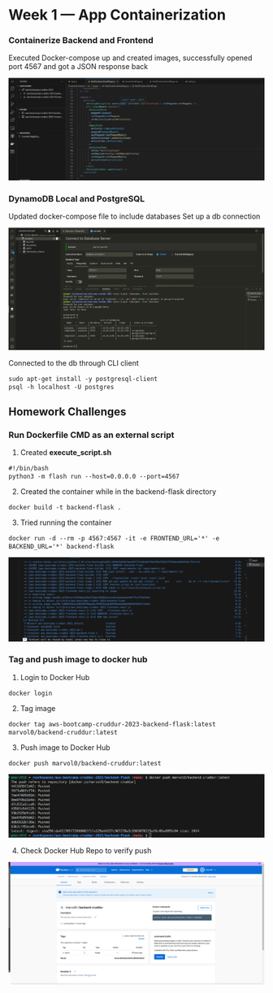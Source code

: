 # Week 1 — App Containerization

### Containerize Backend and Frontend
Executed Docker-compose up and created images,
successfully opened port 4567 and got a JSON response back

![docker images](assets/notificationsFeedPage.png)

### DynamoDB Local and PostgreSQL
Updated docker-compose file to include databases
Set up a db connection

![postgres](assets/Postgres.png)

Connected to the db through CLI client
```
sudo apt-get install -y postgresql-client
psql -h localhost -U postgres
```

## Homework Challenges

### Run Dockerfile CMD as an external script

1. Created **execute_script.sh** 
```
#!/bin/bash
python3 -m flash run --host=0.0.0.0 --port=4567
```
2. Created the container while in the backend-flask directory
```
docker build -t backend-flask .
```
3. Tried running the container
```
docker run -d --rm -p 4567:4567 -it -e FRONTEND_URL='*' -e BACKEND_URL='*' backend-flask
```
![multi stage builds](assets/buildingimage.png)  

### Tag and push image to docker hub
1. Login to Docker Hub
```
docker login
```
2. Tag image
```
docker tag aws-bootcamp-cruddur-2023-backend-flask:latest marvol0/backend-cruddur:latest
```
3. Push image to Docker Hub
```
docker push marvol0/backend-cruddur:latest
```

![logs](assets/pushingtohub.png)

4. Check Docker Hub Repo to verify push

![Hub](assets/HubRepo.png)

